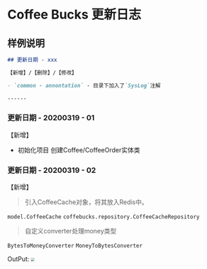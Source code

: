 # Coffee Bucks 更新日志
## 样例说明
```markdown
## 更新日期 - xxx

【新增】/【删除】/【修改】

- `common - annontation` - 目录下加入了`SysLog`注解

------

```
### 更新日期 - 20200319 - 01

【新增】
- 初始化项目 创建Coffee/CoffeeOrder实体类

### 更新日期 - 20200319 - 02

【新增】
> 引入CoffeeCache对象，将其放入Redis中。

`model.CoffeeCache`
`coffebucks.repository.CoffeeCacheRepository`

> 自定义converter处理money类型

`BytesToMoneyConverter`
`MoneyToBytesConverter`

OutPut:
<img src="https://tva1.sinaimg.cn/large/00831rSTly1gczjfv5f5ej30di052t9a.jpg" style="zoom:50%;" />